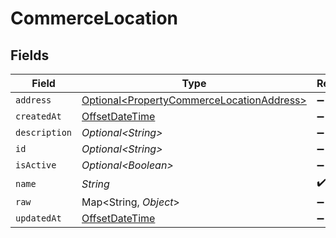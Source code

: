 # CommerceLocation


## Fields

| Field                                                                                                | Type                                                                                                 | Required                                                                                             | Description                                                                                          |
| ---------------------------------------------------------------------------------------------------- | ---------------------------------------------------------------------------------------------------- | ---------------------------------------------------------------------------------------------------- | ---------------------------------------------------------------------------------------------------- |
| `address`                                                                                            | [Optional\<PropertyCommerceLocationAddress>](../../models/shared/PropertyCommerceLocationAddress.md) | :heavy_minus_sign:                                                                                   | N/A                                                                                                  |
| `createdAt`                                                                                          | [OffsetDateTime](https://docs.oracle.com/javase/8/docs/api/java/time/OffsetDateTime.html)            | :heavy_minus_sign:                                                                                   | N/A                                                                                                  |
| `description`                                                                                        | *Optional\<String>*                                                                                  | :heavy_minus_sign:                                                                                   | N/A                                                                                                  |
| `id`                                                                                                 | *Optional\<String>*                                                                                  | :heavy_minus_sign:                                                                                   | N/A                                                                                                  |
| `isActive`                                                                                           | *Optional\<Boolean>*                                                                                 | :heavy_minus_sign:                                                                                   | N/A                                                                                                  |
| `name`                                                                                               | *String*                                                                                             | :heavy_check_mark:                                                                                   | N/A                                                                                                  |
| `raw`                                                                                                | Map\<String, *Object*>                                                                               | :heavy_minus_sign:                                                                                   | N/A                                                                                                  |
| `updatedAt`                                                                                          | [OffsetDateTime](https://docs.oracle.com/javase/8/docs/api/java/time/OffsetDateTime.html)            | :heavy_minus_sign:                                                                                   | N/A                                                                                                  |